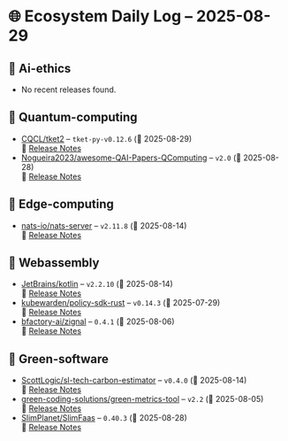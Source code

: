 # 🌐 Ecosystem Daily Log – 2025-08-29

## 🔹 Ai-ethics
- No recent releases found.

## 🔹 Quantum-computing
- [CQCL/tket2](https://github.com/CQCL/tket2/releases/tag/tket-py-v0.12.6) – `tket-py-v0.12.6` (📅 2025-08-29)  
  🔗 [Release Notes](https://github.com/CQCL/tket2/releases/tag/tket-py-v0.12.6)
- [Nogueira2023/awesome-QAI-Papers-QComputing](https://github.com/Nogueira2023/awesome-QAI-Papers-QComputing/releases/tag/v2.0) – `v2.0` (📅 2025-08-28)  
  🔗 [Release Notes](https://github.com/Nogueira2023/awesome-QAI-Papers-QComputing/releases/tag/v2.0)

## 🔹 Edge-computing
- [nats-io/nats-server](https://github.com/nats-io/nats-server/releases/tag/v2.11.8) – `v2.11.8` (📅 2025-08-14)  
  🔗 [Release Notes](https://github.com/nats-io/nats-server/releases/tag/v2.11.8)

## 🔹 Webassembly
- [JetBrains/kotlin](https://github.com/JetBrains/kotlin/releases/tag/v2.2.10) – `v2.2.10` (📅 2025-08-14)  
  🔗 [Release Notes](https://github.com/JetBrains/kotlin/releases/tag/v2.2.10)
- [kubewarden/policy-sdk-rust](https://github.com/kubewarden/policy-sdk-rust/releases/tag/v0.14.3) – `v0.14.3` (📅 2025-07-29)  
  🔗 [Release Notes](https://github.com/kubewarden/policy-sdk-rust/releases/tag/v0.14.3)
- [bfactory-ai/zignal](https://github.com/bfactory-ai/zignal/releases/tag/0.4.1) – `0.4.1` (📅 2025-08-06)  
  🔗 [Release Notes](https://github.com/bfactory-ai/zignal/releases/tag/0.4.1)

## 🔹 Green-software
- [ScottLogic/sl-tech-carbon-estimator](https://github.com/ScottLogic/sl-tech-carbon-estimator/releases/tag/v0.4.0) – `v0.4.0` (📅 2025-08-14)  
  🔗 [Release Notes](https://github.com/ScottLogic/sl-tech-carbon-estimator/releases/tag/v0.4.0)
- [green-coding-solutions/green-metrics-tool](https://github.com/green-coding-solutions/green-metrics-tool/releases/tag/v2.2) – `v2.2` (📅 2025-08-05)  
  🔗 [Release Notes](https://github.com/green-coding-solutions/green-metrics-tool/releases/tag/v2.2)
- [SlimPlanet/SlimFaas](https://github.com/SlimPlanet/SlimFaas/releases/tag/0.40.3) – `0.40.3` (📅 2025-08-28)  
  🔗 [Release Notes](https://github.com/SlimPlanet/SlimFaas/releases/tag/0.40.3)